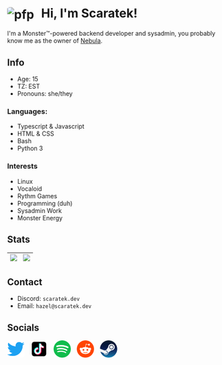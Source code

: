 <h1>
  <img src="https://avatars.githubusercontent.com/u/153395462?s=400&u=d96395eed74fb19150c24bc4dc7eba5df4591574&v=4" alt="pfp" width="40" style="vertical-align: middle; margin-right: 10px; border-radius: 10%;">
  <strong>Hi, I'm Scaratek!</strong>
</h1>
I'm a Monster™-powered backend developer and sysadmin, you probably know me as the owner of <a href="https://nebulaservices.org">Nebula</a>.

## Info
- Age: 15
- TZ: EST
- Pronouns: she/they
### Languages:
- Typescript & Javascript
- HTML & CSS
- Bash
- Python 3
### Interests
- Linux
- Vocaloid
- Rythm Games
- Programming (duh)
- Sysadmin Work
- Monster Energy
## Stats
![](https://github-readme-stats.vercel.app/api?username=scaratech&theme=radical&show_icons=true&hide_border=false&count_private=true) | ![](https://github-readme-stats.vercel.app/api/top-langs/?username=scaratech&theme=radical&show_icons=true&hide_border=false&layout=compact) |
| --- | --- |

## Contact
- Discord: `scaratek.dev`
- Email: `hazel@scaratek.dev`
## Socials
<a href="https://x.com/scaratek"><img src="twitter.png" alt="pfp" width="40" style="vertical-align: middle; margin-right: 10px; border-radius: 10%;"></a>
<a href="https://www.tiktok.com/@scaratech"><img src="tiktok.png" alt="pfp" width="40" style="vertical-align: middle; margin-right: 10px; border-radius: 10%;"></a>
<a href="https://open.spotify.com/user/31yv2fbldb7kixyzot6aviobbe6ah"><img src="spotify.png" alt="pfp" width="40" style="vertical-align: middle; margin-right: 10px; border-radius: 10%;"></a>
<a href="https://www.reddit.com/user/No-Abbreviations6395/"><img src="reddit.png" alt="pfp" width="40" style="vertical-align: middle; margin-right: 10px; border-radius: 10%;"></a>
<a href="https://steamcommunity.com/id/scaratek/"><img src="steam.png" alt="pfp" width="40" style="vertical-align: middle; margin-right: 10px; border-radius: 10%;"></a>

